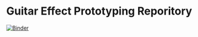 # Guitar Effect Prototyping Reporitory

[![Binder](https://mybinder.org/badge_logo.svg)](https://mybinder.org/v2/gh/progirep/GuitarEffectNotebook/main)

